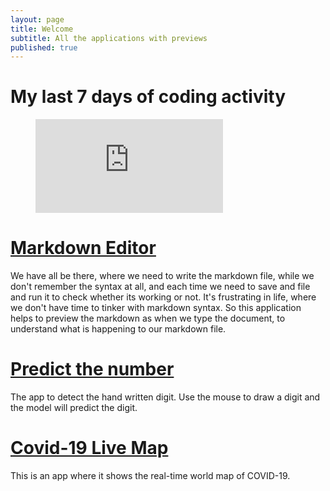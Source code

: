```yaml
---
layout: page
title: Welcome
subtitle: All the applications with previews
published: true
---
```


# My last 7 days of coding activity
<figure><embed src="https://wakatime.com/share/@nikku1234/30746196-2923-4fc7-84c4-2160958365c5.svg"></figure>

# [Markdown Editor](https://nikku1234.github.io/Markdown-Editor/)

We have all be there, where we need to write the markdown file, while we don't remember the syntax at all, and each time we need to save and file and run it to check whether its working or not. It's frustrating in life, where we don't have time to tinker with markdown syntax. So this application helps to preview the markdown as when we type the document, to understand what is happening to our markdown file.

# [Predict the number](https://nikku1234.github.io/predict-numbers/)
The app to detect the hand written digit. Use the mouse to draw a digit and the model will predict the digit.

# [Covid-19 Live Map](https://nikku1234-corona.netlify.app)

This is an app where it shows the real-time world map of COVID-19.

